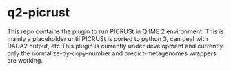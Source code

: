 # q2-picrust

This repo contains the plugin to run PICRUSt in QIIME 2 environment. This is mainly a placeholder until PICRUSt is ported to python 3, can deal with DADA2 output, etc
This plugin is currently under development and currently only the normalize-by-copy-number and predict-metagenomes wrappers are working.

